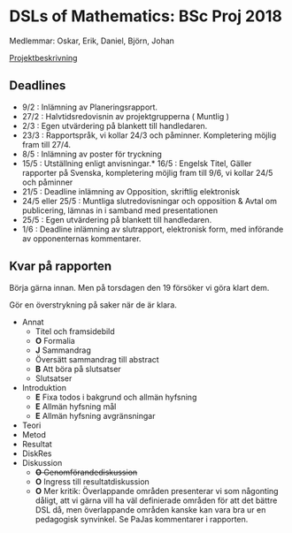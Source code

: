 # DSLs of Mathematics: BSc Proj 2018

Medlemmar: Oskar, Erik, Daniel, Björn, Johan

[Projektbeskrivning](DSLsofMath_andra_kurser.md)


## Deadlines
* 9/2  : Inlämning av Planeringsrapport.
* 27/2 : Halvtidsredovisnin av projektgrupperna ( Muntlig )
* 2/3  : Egen utvärdering på blankett till handledaren.
* 23/3 : Rapportspråk, vi kollar 24/3 och påminner. Kompletering möjlig fram till 27/4.
* 8/5  : Inlämning av poster för tryckning
* 15/5 : Utställning enligt anvisningar.* 16/5 : Engelsk Titel, Gäller rapporter på Svenska, kompletering möjlig fram till 9/6, vi kollar 24/5 och påminner
* 21/5 : Deadline inlämning av Opposition, skriftlig elektronisk
* 24/5 eller 25/5 : Muntliga slutredovisningar och opposition & Avtal om publicering, lämnas in i samband med presentationen
* 25/5 : Egen utvärdering på blankett till handledaren.
* 1/6 : Deadline inlämning av slutrapport, elektronisk form, med införande av opponenternas kommentarer.


## Kvar på rapporten

Börja gärna innan. Men på torsdagen den 19 försöker vi göra klart dem.

Gör en överstrykning på saker när de är klara.

- Annat
    - Titel och framsidebild
    - **O** Formalia
    - **J** Sammandrag
    - Översätt sammandrag till abstract
    - **B** Att böra på slutsatser
    - Slutsatser
- Introduktion
    - **E** Fixa todos i bakgrund och allmän hyfsning
    - **E** Allmän hyfsning mål
    - **E** Allmän hyfsning avgränsningar
- Teori
- Metod
- Resultat
- DiskRes
- Diskussion
    - ~~**O** Genomförandediskussion~~
    - **O** Ingress till resultatdiskussion
    - **O** Mer kritik: Överlappande områden presenterar vi som någonting dåligt, att vi gärna vill ha väl definierade områden för att det bättre DSL då, men överlappande områden kanske kan vara bra ur en pedagogisk synvinkel. Se PaJas kommentarer i rapporten.










